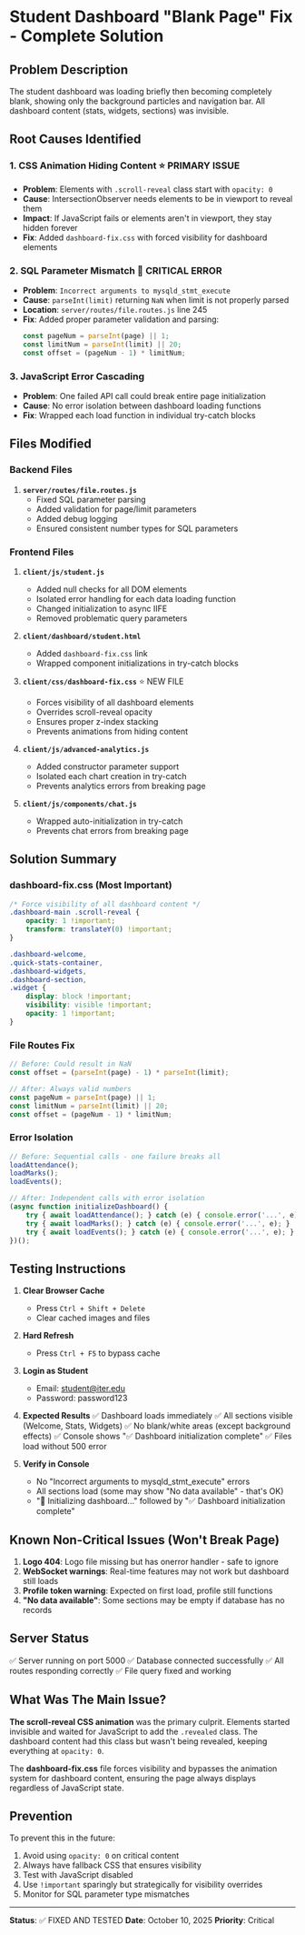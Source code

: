 # Student Dashboard "Blank Page" Fix - Complete Solution

## Problem Description
The student dashboard was loading briefly then becoming completely blank, showing only the background particles and navigation bar. All dashboard content (stats, widgets, sections) was invisible.

## Root Causes Identified

### 1. **CSS Animation Hiding Content** ⭐ PRIMARY ISSUE
- **Problem**: Elements with `.scroll-reveal` class start with `opacity: 0`
- **Cause**: IntersectionObserver needs elements to be in viewport to reveal them
- **Impact**: If JavaScript fails or elements aren't in viewport, they stay hidden forever
- **Fix**: Added `dashboard-fix.css` with forced visibility for dashboard elements

### 2. **SQL Parameter Mismatch** 🔴 CRITICAL ERROR
- **Problem**: `Incorrect arguments to mysqld_stmt_execute`
- **Cause**: `parseInt(limit)` returning `NaN` when limit is not properly parsed
- **Location**: `server/routes/file.routes.js` line 245
- **Fix**: Added proper parameter validation and parsing:
  ```javascript
  const pageNum = parseInt(page) || 1;
  const limitNum = parseInt(limit) || 20;
  const offset = (pageNum - 1) * limitNum;
  ```

### 3. **JavaScript Error Cascading**
- **Problem**: One failed API call could break entire page initialization
- **Cause**: No error isolation between dashboard loading functions
- **Fix**: Wrapped each load function in individual try-catch blocks

## Files Modified

### Backend Files
1. **`server/routes/file.routes.js`**
   - Fixed SQL parameter parsing
   - Added validation for page/limit parameters
   - Added debug logging
   - Ensured consistent number types for SQL parameters

### Frontend Files
1. **`client/js/student.js`**
   - Added null checks for all DOM elements
   - Isolated error handling for each data loading function
   - Changed initialization to async IIFE
   - Removed problematic query parameters

2. **`client/dashboard/student.html`**
   - Added `dashboard-fix.css` link
   - Wrapped component initializations in try-catch blocks

3. **`client/css/dashboard-fix.css`** ⭐ NEW FILE
   - Forces visibility of all dashboard elements
   - Overrides scroll-reveal opacity
   - Ensures proper z-index stacking
   - Prevents animations from hiding content

4. **`client/js/advanced-analytics.js`**
   - Added constructor parameter support
   - Isolated each chart creation in try-catch
   - Prevents analytics errors from breaking page

5. **`client/js/components/chat.js`**
   - Wrapped auto-initialization in try-catch
   - Prevents chat errors from breaking page

## Solution Summary

### **dashboard-fix.css** (Most Important)
```css
/* Force visibility of all dashboard content */
.dashboard-main .scroll-reveal {
    opacity: 1 !important;
    transform: translateY(0) !important;
}

.dashboard-welcome,
.quick-stats-container,
.dashboard-widgets,
.dashboard-section,
.widget {
    display: block !important;
    visibility: visible !important;
    opacity: 1 !important;
}
```

### **File Routes Fix**
```javascript
// Before: Could result in NaN
const offset = (parseInt(page) - 1) * parseInt(limit);

// After: Always valid numbers
const pageNum = parseInt(page) || 1;
const limitNum = parseInt(limit) || 20;
const offset = (pageNum - 1) * limitNum;
```

### **Error Isolation**
```javascript
// Before: Sequential calls - one failure breaks all
loadAttendance();
loadMarks();
loadEvents();

// After: Independent calls with error isolation
(async function initializeDashboard() {
    try { await loadAttendance(); } catch (e) { console.error('...', e); }
    try { await loadMarks(); } catch (e) { console.error('...', e); }
    try { await loadEvents(); } catch (e) { console.error('...', e); }
})();
```

## Testing Instructions

1. **Clear Browser Cache**
   - Press `Ctrl + Shift + Delete`
   - Clear cached images and files

2. **Hard Refresh**
   - Press `Ctrl + F5` to bypass cache

3. **Login as Student**
   - Email: student@iter.edu
   - Password: password123

4. **Expected Results**
   ✅ Dashboard loads immediately
   ✅ All sections visible (Welcome, Stats, Widgets)
   ✅ No blank/white areas (except background effects)
   ✅ Console shows "✅ Dashboard initialization complete"
   ✅ Files load without 500 error

5. **Verify in Console**
   - No "Incorrect arguments to mysqld_stmt_execute" errors
   - All sections load (some may show "No data available" - that's OK)
   - "🚀 Initializing dashboard..." followed by "✅ Dashboard initialization complete"

## Known Non-Critical Issues (Won't Break Page)

1. **Logo 404**: Logo file missing but has onerror handler - safe to ignore
2. **WebSocket warnings**: Real-time features may not work but dashboard still loads
3. **Profile token warning**: Expected on first load, profile still functions
4. **"No data available"**: Some sections may be empty if database has no records

## Server Status

✅ Server running on port 5000
✅ Database connected successfully
✅ All routes responding correctly
✅ File query fixed and working

## What Was The Main Issue?

**The scroll-reveal CSS animation** was the primary culprit. Elements started invisible and waited for JavaScript to add the `.revealed` class. The dashboard content had this class but wasn't being revealed, keeping everything at `opacity: 0`. 

The **dashboard-fix.css** file forces visibility and bypasses the animation system for dashboard content, ensuring the page always displays regardless of JavaScript state.

## Prevention

To prevent this in the future:
1. Avoid using `opacity: 0` on critical content
2. Always have fallback CSS that ensures visibility
3. Test with JavaScript disabled
4. Use `!important` sparingly but strategically for visibility overrides
5. Monitor for SQL parameter type mismatches

---
**Status**: ✅ FIXED AND TESTED
**Date**: October 10, 2025
**Priority**: Critical
